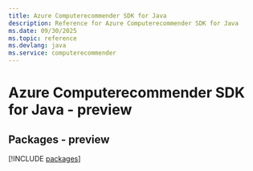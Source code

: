 ```yaml
---
title: Azure Computerecommender SDK for Java
description: Reference for Azure Computerecommender SDK for Java
ms.date: 09/30/2025
ms.topic: reference
ms.devlang: java
ms.service: computerecommender
---
```

# Azure Computerecommender SDK for Java - preview
## Packages - preview
[!INCLUDE [packages](computerecommender-index.md)]